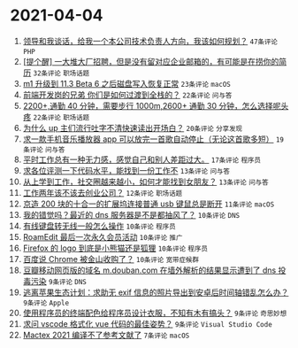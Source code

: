 # 2021-04-04

1. [领导和我谈话，给我一个本公司技术负责人方向，我该如何规划？](https://www.v2ex.com/t/767885) `47条评论` `PHP`
1. [[提个醒] 一大堆大厂招聘，但是没有留对应企业邮箱的，有可能是在捞你的简历](https://www.v2ex.com/t/767879) `32条评论` `职场话题`
1. [m1 升级到 11.3 Beta 6 之后磁盘写入恢复正常](https://www.v2ex.com/t/767897) `23条评论` `macOS`
1. [前端开发岗的兄弟 你们是如何过渡到全栈的？](https://www.v2ex.com/t/767877) `22条评论` `问与答`
1. [2200+,通勤 40 分钟，需要步行 1000m,2600+ 通勤 30 分钟，怎么选择呢头疼](https://www.v2ex.com/t/767890) `22条评论` `职场话题`
1. [为什么 up 主们流行吐字不清快速读出开场白？](https://www.v2ex.com/t/767902) `20条评论` `分享发现`
1. [求一款手机音乐播放器 app 可以放完一首歌自动停止（无论这首歌多短）](https://www.v2ex.com/t/767921) `19条评论` `问与答`
1. [平时工作总有一种无力感，感觉自己和别人差距过大。](https://www.v2ex.com/t/767938) `17条评论` `程序员`
1. [求各位评测一下代码水平，能找到一份工作不](https://www.v2ex.com/t/767953) `13条评论` `问与答`
1. [从上学到工作，社交圈越来越小，如何才能找到女朋友？](https://www.v2ex.com/t/767934) `13条评论` `问与答`
1. [工作两年该不该去创业公司？](https://www.v2ex.com/t/767915) `12条评论` `职场话题`
1. [京造 200 块的十合一的扩展坞连接普通 usb 键鼠总是断开](https://www.v2ex.com/t/767920) `11条评论` `macOS`
1. [我的错觉吗？最近的 dns 服务器是不是都抽风了？](https://www.v2ex.com/t/767930) `10条评论` `DNS`
1. [有线键盘转无线一般怎么操作](https://www.v2ex.com/t/767914) `10条评论` `程序员`
1. [RoamEdit 最后一次永久会员活动](https://www.v2ex.com/t/767894) `10条评论` `推广`
1. [Firefox 的 logo 到底是小熊猫还是狐狸](https://www.v2ex.com/t/767875) `10条评论` `程序员`
1. [百度说 Chrome 被金山收购了？](https://www.v2ex.com/t/767871) `10条评论` `宽带症候群`
1. [豆瓣移动网页版的域名 m.douban.com 在墙外解析的结果显示遭到了 dns 投毒污染](https://www.v2ex.com/t/767917) `9条评论` `DNS`
1. [逃离苹果生态计划：求助无 exif 信息的照片导出到安卓后时间轴错乱怎么办？](https://www.v2ex.com/t/767910) `9条评论` `Apple`
1. [使用程序员的终端配色给程序员设计衣服，不知有木有搞头？](https://www.v2ex.com/t/767878) `9条评论` `奇思妙想`
1. [求问 vscode 格式化 vue 代码的最佳姿势？](https://www.v2ex.com/t/767876) `9条评论` `Visual Studio Code`
1. [Mactex 2021 编译不了参考文献了](https://www.v2ex.com/t/767895) `7条评论` `macOS`
